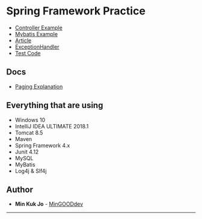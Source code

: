 # Spring Framework Practice
* [Controller Example](./src/main/java/com/spring/example)
* [Mybatis Example](./src/main/java/com/spring/mybatis/example)
* [Article](./src/main/java/com/spring/article)
* [ExceptionHandler](src/main/java/com/spring/commons)
* [Test Code](./src/test/java)

## Docs
* [Paging Explanation](./docs/Paging.md)

## Everything that are using
* Windows 10
* IntelliJ IDEA ULTIMATE 2018.1
* Tomcat 8.5
* Maven
* Spring Framework 4.x
* Junit 4.12
* MySQL
* MyBatis
* Log4j & Slf4j

## Author
* **Min Kuk Jo** - [MinGOODdev](https://github.com/MinGOODdev)

---
